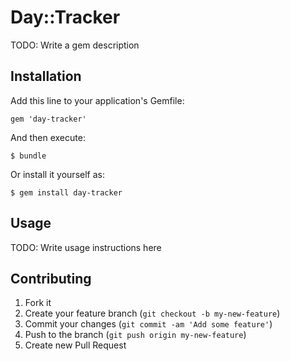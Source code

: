 # Day::Tracker

TODO: Write a gem description

## Installation

Add this line to your application's Gemfile:

    gem 'day-tracker'

And then execute:

    $ bundle

Or install it yourself as:

    $ gem install day-tracker

## Usage

TODO: Write usage instructions here

## Contributing

1. Fork it
2. Create your feature branch (`git checkout -b my-new-feature`)
3. Commit your changes (`git commit -am 'Add some feature'`)
4. Push to the branch (`git push origin my-new-feature`)
5. Create new Pull Request
